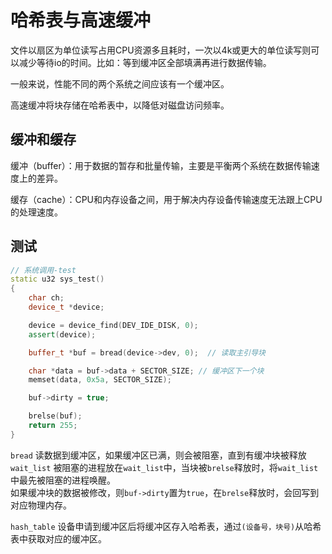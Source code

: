 # 哈希表与高速缓冲

文件以扇区为单位读写占用CPU资源多且耗时，一次以4k或更大的单位读写则可以减少等待io的时间。比如：等到缓冲区全部填满再进行数据传输。

一般来说，性能不同的两个系统之间应该有一个缓冲区。  

高速缓冲将块存储在哈希表中，以降低对磁盘访问频率。  

## 缓冲和缓存

缓冲（buffer）：用于数据的暂存和批量传输，主要是平衡两个系统在数据传输速度上的差异。  

缓存（cache）：CPU和内存设备之间，用于解决内存设备传输速度无法跟上CPU的处理速度。  

## 测试

```c++
// 系统调用-test
static u32 sys_test()
{
    char ch;
    device_t *device;

    device = device_find(DEV_IDE_DISK, 0);
    assert(device);

    buffer_t *buf = bread(device->dev, 0);  // 读取主引导块

    char *data = buf->data + SECTOR_SIZE; // 缓冲区下一个块
    memset(data, 0x5a, SECTOR_SIZE);

    buf->dirty = true;

    brelse(buf);
    return 255;
}
```

`bread` 读数据到缓冲区，如果缓冲区已满，则会被阻塞，直到有缓冲块被释放  
`wait_list` 被阻塞的进程放在`wait_list`中，当块被`brelse`释放时，将`wait_list`中最先被阻塞的进程唤醒。  
如果缓冲块的数据被修改，则`buf->dirty`置为`true`，在`brelse`释放时，会回写到对应物理内存。  

`hash_table` 设备申请到缓冲区后将缓冲区存入哈希表，通过`(设备号，块号)`从哈希表中获取对应的缓冲区。  